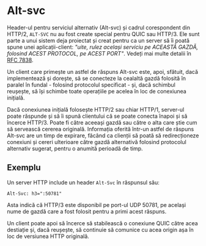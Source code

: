# Alt-svc

Header-ul pentru serviciul alternativ (Alt-svc) și cadrul corespondent din HTTP/2,
`ALT-SVC` nu au fost create special pentru QUIC sau HTTP/3. Ele sunt parte a 
unui sistem deja proiectat și creat pentru ca un server să îi poată spune unei 
aplicații-client: *"uite, rulez același serviciu pe ACEASTĂ GAZDĂ, folosind 
ACEST PROTOCOL, pe ACEST PORT"*. Vedeți mai multe detalii în [RFC 
7838](https://tools.ietf.org/html/rfc7838).

Un client care primește un astfel de răspuns Alt-svc este, apoi, sfătuit, 
dacă implementează și dorește, să se conecteze la cealaltă gazdă folosită în 
paralel în fundal - folosind protocolul specificat - și, dacă schimbul reușește, 
să își schimbe toate operațiile pe acelea în loc de conexiunea inițială.

Dacă conexiunea inițială folosește HTTP/2 sau chiar HTTP/1, server-ul poate 
răspunde și să îi spună clientului că se poate conecta înapoi și să încerce 
HTTP/3. Poate fi către aceeași gazdă sau către o alta care știe cum să servească 
cererea originală. Informația oferită într-un astfel de răspuns Alt-svc are un 
timp de expirare, făcând ca clienții să poată să redirecționeze conexiuni și 
cereri ulterioare către gazdă alternativă folosind protocolul alternativ sugerat, 
pentru o anumită perioadă de timp.

## Exemplu

Un server HTTP include un header `Alt-Svc` în răspunsul său:

    Alt-Svc: h3=":50781"

Asta indică că HTTP/3 este disponibil pe port-ul UDP 50781, pe același nume de 
gazdă care a fost folosit pentru a primi acest răspuns.

Un client poate apoi să încerce să stabilească o conexiune QUIC către acea 
destiație și, dacă reușește, să continuie să comunice cu acea origin așa în loc 
de versiunea HTTP originală.
